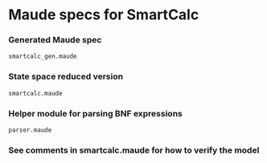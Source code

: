 # Maude specs for SmartCalc

### Generated Maude spec
```
smartcalc_gen.maude
```

### State space reduced version
```
smartcalc.maude
```

### Helper module for parsing BNF expressions
```
parser.maude
```

### See comments in smartcalc.maude for how to verify the model


